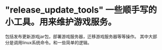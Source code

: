 # "release_update_tools" 一些顺手写的小工具。用来维护游戏服务。
包括发布更新游戏jar包，部署游戏服务器，迁移游戏服务器等等操作。
其中大部分是调用linux系统命令。和一些简单的逻辑。
